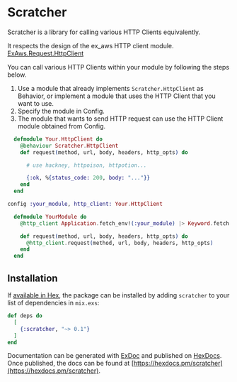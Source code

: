 # Scratcher

Scratcher is a library for calling various HTTP Clients equivalently.

It respects the design of the ex_aws HTTP client module.
[ExAws.Request.HttpClient](https://github.com/ex-aws/ex_aws/blob/master/lib/ex_aws/request/http_client.ex)


You can call various HTTP Clients within your module by following the steps below.

1. Use a module that already implements `Scratcher.HttpClient` as Behavior, or implement a module that uses the HTTP Client that you want to use.
2. Specify the module in Config.
3. The module that wants to send HTTP request can use the HTTP Client module obtained from Config.

```elixir
  defmodule Your.HttpClient do
    @behaviour Scratcher.HttpClient
    def request(method, url, body, headers, http_opts) do

      # use hackney, httpoison, httpotion...

      {:ok, %{status_code: 200, body: "..."}}
    end
  end
```

```elixir
config :your_module, http_client: Your.HttpClient
```

```elixir
  defmodule YourModule do
    @http_client Application.fetch_env!(:your_module) |> Keyword.fetch!(:http_client)

    def request(method, url, body, headers, http_opts) do
      @http_client.request(method, url, body, headers, http_opts)
    end
  end
```

## Installation

If [available in Hex](https://hex.pm/docs/publish), the package can be installed
by adding `scratcher` to your list of dependencies in `mix.exs`:

```elixir
def deps do
  [
    {:scratcher, "~> 0.1"}
  ]
end
```

Documentation can be generated with [ExDoc](https://github.com/elixir-lang/ex_doc)
and published on [HexDocs](https://hexdocs.pm). Once published, the docs can
be found at [https://hexdocs.pm/scratcher](https://hexdocs.pm/scratcher).

